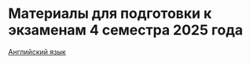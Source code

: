 # Материалы для подготовки к экзаменам 4 семестра 2025 года

[Английский язык](https://github.com/Soup-o-Stat/MIREA-SEM-4-EXAM/tree/main/%D0%90%D0%BD%D0%B3%D0%BB%D0%B8%D0%B9%D1%81%D0%BA%D0%B8%D0%B9%20%D1%8F%D0%B7%D1%8B%D0%BA)

